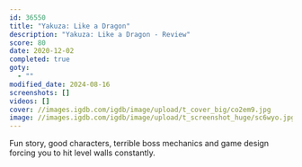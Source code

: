 ```yaml
---
id: 36550
title: "Yakuza: Like a Dragon"
description: "Yakuza: Like a Dragon - Review"
score: 80
date: 2020-12-02
completed: true
goty:
  - ""
modified_date: 2024-08-16
screenshots: []
videos: []
cover: //images.igdb.com/igdb/image/upload/t_cover_big/co2em9.jpg
image: //images.igdb.com/igdb/image/upload/t_screenshot_huge/sc6wyo.jpg
---
```

Fun story, good characters, terrible boss mechanics and game design forcing you to hit level walls constantly.